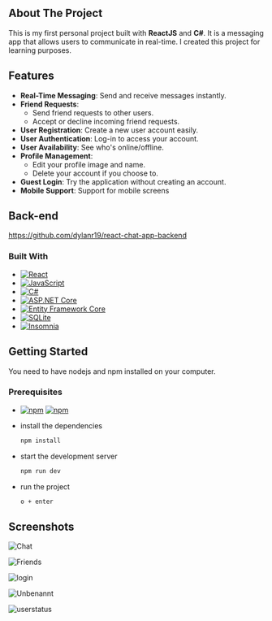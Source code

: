 ## About The Project

This is my first personal project built with **ReactJS** and **C#**. It is a messaging app that allows users to communicate in real-time.
I created this project for learning purposes.

## Features

- **Real-Time Messaging**: Send and receive messages instantly.
- **Friend Requests**: 
  - Send friend requests to other users.
  - Accept or decline incoming friend requests.
- **User Registration**: Create a new user account easily.
- **User Authentication**: Log-in to access your account.
- **User Availability**: See who's online/offline.
- **Profile Management**: 
  - Edit your profile image and name.
  - Delete your account if you choose to.
- **Guest Login**: Try the application without creating an account.
- **Mobile Support**: Support for mobile screens

## Back-end

https://github.com/dylanr19/react-chat-app-backend


### Built With

* [![React](https://img.shields.io/badge/React-20232A?style=for-the-badge&logo=react&logoColor=61DAFB)](https://reactjs.org/)
* [![JavaScript](https://img.shields.io/badge/JavaScript-FFEA00?style=for-the-badge&logo=javascript&logoColor=yellow&color=white)](https://www.javascript.com/)
* [![C#](https://img.shields.io/badge/C%23-239120?style=for-the-badge&logo=.NET&color=purple)](https://docs.microsoft.com/en-us/dotnet/csharp/)
* [![ASP.NET Core](https://img.shields.io/badge/ASP.NET%20Core-512BD4?style=for-the-badge&logo=.NET&logoColor=white)](https://dotnet.microsoft.com/apps/aspnet)
* [![Entity Framework Core](https://img.shields.io/badge/Entity%20Framework%20Core-7A3F5C?style=for-the-badge&logo=.NET&logoColor=white)](https://docs.microsoft.com/en-us/ef/core/)
* [![SQLite](https://img.shields.io/badge/SQLite-003B57?style=for-the-badge&logo=sqlite&logoColor=white)](https://www.sqlite.org/index.html)
* [![Insomnia](https://img.shields.io/badge/Insomnia-5849BE?style=for-the-badge&logo=insomnia&logoColor=white)](https://insomnia.rest/)





<!-- GETTING STARTED -->
## Getting Started

You need to have nodejs and npm installed on your computer.

### Prerequisites

* [![npm](https://img.shields.io/badge/npm-red?logo=npm&logoColor=white)](https://www.npmjs.com/) [![npm](https://img.shields.io/badge/nodeJS-gray?logo=node.js&logoColor=green)](https://nodejs.org/en)

* install the dependencies
  ```sh
  npm install
  ```
* start the development server
  ```sh
  npm run dev
  ```
* run the project
  ```sh
  o + enter
  ```

<!-- USAGE EXAMPLES -->
## Screenshots

![Chat](https://github.com/user-attachments/assets/97c325c4-68be-40bd-a199-edffb17ff95d)

![Friends](https://github.com/user-attachments/assets/2a8d67b7-89c0-4f8f-ac5d-8ff8284047f0)

![login](https://github.com/user-attachments/assets/cf6b35bf-e766-4a64-aa51-f3c313fed68a)

![Unbenannt](https://github.com/user-attachments/assets/1be929dd-b65e-48fa-860a-090073efa433)

![userstatus](https://github.com/user-attachments/assets/792ed9e1-e98c-4590-8c24-371afd4449bf)

<!-- MARKDOWN LINKS & IMAGES -->
<!-- https://www.markdownguide.org/basic-syntax/#reference-style-links -->
[contributors-shield]: https://img.shields.io/github/contributors/othneildrew/Best-README-Template.svg?style=for-the-badge
[contributors-url]: https://github.com/othneildrew/Best-README-Template/graphs/contributors
[forks-shield]: https://img.shields.io/github/forks/othneildrew/Best-README-Template.svg?style=for-the-badge
[forks-url]: https://github.com/othneildrew/Best-README-Template/network/members
[stars-shield]: https://img.shields.io/github/stars/othneildrew/Best-README-Template.svg?style=for-the-badge
[stars-url]: https://github.com/othneildrew/Best-README-Template/stargazers
[issues-shield]: https://img.shields.io/github/issues/othneildrew/Best-README-Template.svg?style=for-the-badge
[issues-url]: https://github.com/othneildrew/Best-README-Template/issues
[license-shield]: https://img.shields.io/github/license/othneildrew/Best-README-Template.svg?style=for-the-badge
[license-url]: https://github.com/othneildrew/Best-README-Template/blob/master/LICENSE.txt
[linkedin-shield]: https://img.shields.io/badge/-LinkedIn-black.svg?style=for-the-badge&logo=linkedin&colorB=555
[linkedin-url]: https://linkedin.com/in/othneildrew
[product-screenshot]: images/screenshot.png
[Next.js]: https://img.shields.io/badge/next.js-000000?style=for-the-badge&logo=nextdotjs&logoColor=white
[Next-url]: https://nextjs.org/
[React.js]: https://img.shields.io/badge/React-20232A?style=for-the-badge&logo=react&logoColor=61DAFB
[React-url]: https://reactjs.org/
[Vue.js]: https://img.shields.io/badge/Vue.js-35495E?style=for-the-badge&logo=vuedotjs&logoColor=4FC08D
[Vue-url]: https://vuejs.org/
[Angular.io]: https://img.shields.io/badge/Angular-DD0031?style=for-the-badge&logo=angular&logoColor=white
[Angular-url]: https://angular.io/
[Svelte.dev]: https://img.shields.io/badge/Svelte-4A4A55?style=for-the-badge&logo=svelte&logoColor=FF3E00
[Svelte-url]: https://svelte.dev/
[Laravel.com]: https://img.shields.io/badge/Laravel-FF2D20?style=for-the-badge&logo=laravel&logoColor=white
[Laravel-url]: https://laravel.com
[Bootstrap.com]: https://img.shields.io/badge/Bootstrap-563D7C?style=for-the-badge&logo=bootstrap&logoColor=white
[Bootstrap-url]: https://getbootstrap.com
[JQuery.com]: https://img.shields.io/badge/jQuery-0769AD?style=for-the-badge&logo=jquery&logoColor=white
[JQuery-url]: https://jquery.com 
